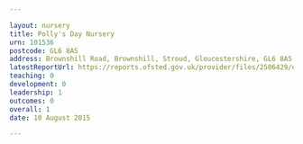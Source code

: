 ```yaml
---

layout: nursery
title: Polly's Day Nursery
urn: 101536
postcode: GL6 8AS
address: Brownshill Road, Brownshill, Stroud, Gloucestershire, GL6 8AS
latestReportUrl: https://reports.ofsted.gov.uk/provider/files/2506429/urn/101536.pdf
teaching: 0
development: 0
leadership: 1
outcomes: 0
overall: 1
date: 10 August 2015

---
```

